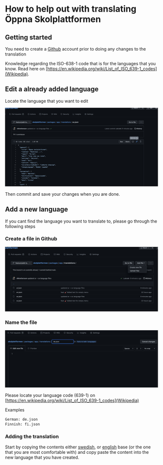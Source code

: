 # How to help out with translating Öppna Skolplattformen

## Getting started
You need to create a [Github](https://github.com/join) account prior to doing any changes to the translation

Knowledge regarding the ISO-638-1 code that is for the languages that you know. Read here on [https://en.wikipedia.org/wiki/List_of_ISO_639-1_codes](Wikipedia).


## Edit a already added language

Locate the language that you want to edit 

![Screenshot on how to add a new language file on Github](./docs/edit_file.png)

Then commit and save your changes when you are done.

## Add a new language

If you cant find the language you want to translate to, please go through the following steps

### Create a file in Github

![Screenshot on how to add a new language file on Github](./docs/add_file.png)

### Name the file

![Screenshot on how to name a translation file on Github](./docs/name_file.png)


Please locate your language code (639-1) on [https://en.wikipedia.org/wiki/List_of_ISO_639-1_codes](Wikipedia)

Examples

```
German: de.json   
Finnish: fi.json
```

### Adding the translation

Start by copying the contents either 
[swedish](https://github.com/kolplattformen/skolplattformen/blob/feature/add-langugages/packages/app/translations/sv.json), or 
[english](https://github.com/kolplattformen/skolplattformen/blob/feature/add-langugages/packages/app/translations/sv.json) base (or the one that you are most comfortable with) and copy paste the content into the new language that you have created.

